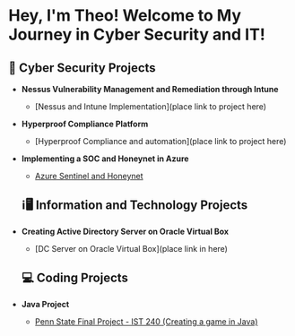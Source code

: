 <h1>Hey, I'm Theo! Welcome to My Journey in Cyber Security and IT! </a></h1>

<h2>🔐 Cyber Security Projects </h2>

- <b>Nessus Vulnerability Management and Remediation through Intune</b>
  - [Nessus and Intune Implementation](place link to project here)
- <b>Hyperproof Compliance Platform</b>
  - [Hyperproof Compliance and automation](place link to project here)
- <b>Implementing a SOC and Honeynet in Azure</b>
  - [Azure Sentinel and Honeynet](https://github.com/Denwawa/AzureSentinel)
 
  <h2>ℹ️🖥️ Information and Technology Projects </h2>

- <b>Creating Active Directory Server on Oracle Virtual Box</b>
  - [DC Server on Oracle Virtual Box](place link in here)

   <h2>💻 Coding Projects </h2>

- <b>Java Project</b>
  - [Penn State Final Project - IST 240 (Creating a game in Java)](https://github.com/Denwawa/Group5-Final-Project)
